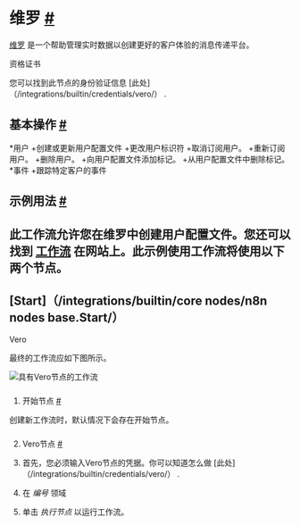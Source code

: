 


 维罗
 [#](#vero "永久链接")
===================================



[维罗](https://www.getvero.com/) 
 是一个帮助管理实时数据以创建更好的客户体验的消息传递平台。
 




 资格证书
 



 您可以找到此节点的身份验证信息
 [此处]（/integrations/builtin/credentials/vero/）
 .
 




 基本操作
 [#](#基本操作 "永久链接")
-----------------------------------------------------------


*用户
	+创建或更新用户配置文件
	+更改用户标识符
	+取消订阅用户。
	+重新订阅用户。
	+删除用户。
	+向用户配置文件添加标记。
	+从用户配置文件中删除标记。
*事件
	+跟踪特定客户的事件



 示例用法
 [#](#示例用法 "永久链接")
-----------------------------------------------------



 此工作流允许您在维罗中创建用户配置文件。您还可以找到
 [工作流](https://n8n.io/workflows/499) 
 在网站上。此示例使用工作流将使用以下两个节点。
-
 [Start]（/integrations/builtin/core nodes/n8n nodes base.Start/）
 -
 Vero




 最终的工作流应如下图所示。
 



![具有Vero节点的工作流](https://d33wubrfki0l68.cloudfront.net/383e92f9754b66dbc54b82daf6bff05048858712/b2612/_images/integrations/builtin/app-nodes/vero/workflow.png)



### 
 1. 开始节点
 [#](#1-start-node "永久链接")



 创建新工作流时，默认情况下会存在开始节点。
 


### 
 2. Vero节点
 [#](#2-vero-node "永久链接")


1. 首先，您必须输入Vero节点的凭据。你可以知道怎么做
 [此处]（/integrations/builtin/credentials/vero/）
 .
2. 在
 *编号*
 领域
3. 单击
 *执行节点*
 以运行工作流。




